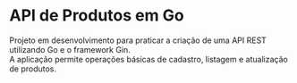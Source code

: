 # API de Produtos em Go

Projeto em desenvolvimento para praticar a criação de uma API REST utilizando Go e o framework Gin.  
A aplicação permite operações básicas de cadastro, listagem e atualização de produtos.
